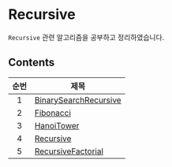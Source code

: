# Recursive

`Recursive` 관련 알고리즘을 공부하고 정리하였습니다.

## Contents

| 순번 | 제목                                                                                                            |
| :--: | --------------------------------------------------------------------------------------------------------------- |
|  1   | [BinarySearchRecursive](https://github.com/0xe82de/Study/blob/main/Algorithm/Recursive/BinarySearchRecursive.c) |
|  2   | [Fibonacci](https://github.com/0xe82de/Study/blob/main/Algorithm/Recursive/Fibonacci.c)                         |
|  3   | [HanoiTower](https://github.com/0xe82de/Study/blob/main/Algorithm/Recursive/HanoiTower.c)                       |
|  4   | [Recursive](https://github.com/0xe82de/Study/blob/main/Algorithm/Recursive/Recursive.c)                         |
|  5   | [RecursiveFactorial](https://github.com/0xe82de/Study/blob/main/Algorithm/Recursive/RecursiveFactorial.c)       |
